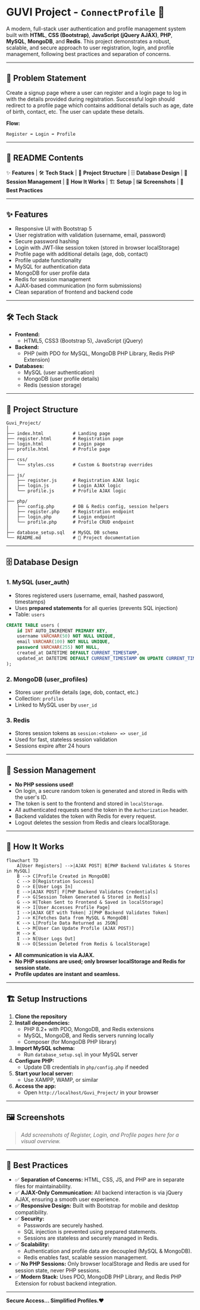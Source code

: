 # GUVI Project - `ConnectProfile` 🚀

A modern, full-stack user authentication and profile management system built with **HTML**, **CSS (Bootstrap)**, **JavaScript (jQuery AJAX)**, **PHP**, **MySQL**, **MongoDB**, and **Redis**. This project demonstrates a robust, scalable, and secure approach to user registration, login, and profile management, following best practices and separation of concerns.

---

## 📝 Problem Statement

Create a signup page where a user can register and a login page to log in with the details provided during registration. Successful login should redirect to a profile page which contains additional details such as age, date of birth, contact, etc. The user can update these details.

**Flow:**
```
Register ➡️ Login ➡️ Profile
```

---

## 🧭 README Contents

✨ **Features**  |  🛠️ **Tech Stack**  |  📁 **Project Structure**  |  🗄️ **Database Design**  |  🔐 **Session Management**  |  🧩 **How It Works**  |  🏗️ **Setup**  |  🖼️ **Screenshots**  |  🏅 **Best Practices**

---

## ✨ Features
- Responsive UI with Bootstrap 5
- User registration with validation (username, email, password)
- Secure password hashing
- Login with JWT-like session token (stored in browser localStorage)
- Profile page with additional details (age, dob, contact)
- Profile update functionality
- MySQL for authentication data
- MongoDB for user profile data
- Redis for session management
- AJAX-based communication (no form submissions)
- Clean separation of frontend and backend code

---

## 🛠️ Tech Stack
- **Frontend:**
  - HTML5, CSS3 (Bootstrap 5), JavaScript (jQuery)
- **Backend:**
  - PHP (with PDO for MySQL, MongoDB PHP Library, Redis PHP Extension)
- **Databases:**
  - MySQL (user authentication)
  - MongoDB (user profile details)
  - Redis (session storage)

---

## 📁 Project Structure
```
Guvi_Project/
│
├── index.html           # Landing page
├── register.html        # Registration page
├── login.html           # Login page
├── profile.html         # Profile page
│
├── css/
│   └── styles.css       # Custom & Bootstrap overrides
│
├── js/
│   ├── register.js      # Registration AJAX logic
│   ├── login.js         # Login AJAX logic
│   └── profile.js       # Profile AJAX logic
│
├── php/
│   ├── config.php       # DB & Redis config, session helpers
│   ├── register.php     # Registration endpoint
│   ├── login.php        # Login endpoint
│   └── profile.php      # Profile CRUD endpoint
│
├── database_setup.sql   # MySQL DB schema
└── README.md            # 📖 Project documentation
```

---

## 🗄️ Database Design

### 1. MySQL (user_auth)
- Stores registered users (username, email, hashed password, timestamps)
- Uses **prepared statements** for all queries (prevents SQL injection)
- Table: `users`

```sql
CREATE TABLE users (
    id INT AUTO_INCREMENT PRIMARY KEY,
    username VARCHAR(50) NOT NULL UNIQUE,
    email VARCHAR(100) NOT NULL UNIQUE,
    password VARCHAR(255) NOT NULL,
    created_at DATETIME DEFAULT CURRENT_TIMESTAMP,
    updated_at DATETIME DEFAULT CURRENT_TIMESTAMP ON UPDATE CURRENT_TIMESTAMP
);
```

### 2. MongoDB (user_profiles)
- Stores user profile details (age, dob, contact, etc.)
- Collection: `profiles`
- Linked to MySQL user by `user_id`

### 3. Redis
- Stores session tokens as `session:<token> => user_id`
- Used for fast, stateless session validation
- Sessions expire after 24 hours

---

## 🔐 Session Management
- **No PHP sessions used!**
- On login, a secure random token is generated and stored in Redis with the user's ID.
- The token is sent to the frontend and stored in `localStorage`.
- All authenticated requests send the token in the `Authorization` header.
- Backend validates the token with Redis for every request.
- Logout deletes the session from Redis and clears localStorage.

---

## 🧩 How It Works

```mermaid
flowchart TD
    A[User Registers] -->|AJAX POST| B[PHP Backend Validates & Stores in MySQL]
    B --> C[Profile Created in MongoDB]
    C --> D[Registration Success]
    D --> E[User Logs In]
    E -->|AJAX POST| F[PHP Backend Validates Credentials]
    F --> G[Session Token Generated & Stored in Redis]
    G --> H[Token Sent to Frontend & Saved in localStorage]
    H --> I[User Accesses Profile Page]
    I -->|AJAX GET with Token| J[PHP Backend Validates Token]
    J --> K[Fetches Data from MySQL & MongoDB]
    K --> L[Profile Data Returned as JSON]
    L --> M[User Can Update Profile (AJAX POST)]
    M --> K
    I --> N[User Logs Out]
    N --> O[Session Deleted from Redis & localStorage]
```

- **All communication is via AJAX.**
- **No PHP sessions are used; only browser localStorage and Redis for session state.**
- **Profile updates are instant and seamless.**

---

## 🏗️ Setup Instructions

1. **Clone the repository**
2. **Install dependencies:**
   - PHP 8.2+ with PDO, MongoDB, and Redis extensions
   - MySQL, MongoDB, and Redis servers running locally
   - Composer (for MongoDB PHP library)
3. **Import MySQL schema:**
   - Run `database_setup.sql` in your MySQL server
4. **Configure PHP:**
   - Update DB credentials in `php/config.php` if needed
5. **Start your local server:**
   - Use XAMPP, WAMP, or similar
6. **Access the app:**
   - Open `http://localhost/Guvi_Project/` in your browser

---

## 🖼️ Screenshots

> _Add screenshots of Register, Login, and Profile pages here for a visual overview._

---

## 🏅 Best Practices
- ✅ **Separation of Concerns:** HTML, CSS, JS, and PHP are in separate files for maintainability.
- ✅ **AJAX-Only Communication:** All backend interaction is via jQuery AJAX, ensuring a smooth user experience.
- ✅ **Responsive Design:** Built with Bootstrap for mobile and desktop compatibility.
- ✅ **Security:**
  - Passwords are securely hashed.
  - SQL injection is prevented using prepared statements.
  - Sessions are stateless and securely managed in Redis.
- ✅ **Scalability:**
  - Authentication and profile data are decoupled (MySQL & MongoDB).
  - Redis enables fast, scalable session management.
- ✅ **No PHP Sessions:** Only browser localStorage and Redis are used for session state, never PHP sessions.
- ✅ **Modern Stack:** Uses PDO, MongoDB PHP Library, and Redis PHP Extension for robust backend integration.

---

**Secure Access... Simplified Profiles.❤️**